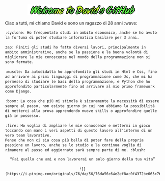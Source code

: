 <div align="center">

![Welcome](logo.gif)

</div>

<p>
    Ciao a tutti, mi chiamo David e sono un ragazzo di 28 anni :wave:

    :cyclone: Ho frequentato studi in ambito economico, anche se ho avuto la fortuna di poter studiare informatica basilare per 3 anni. 

    zap: Finiti gli studi ho fatto diversi lavori, principalmente in ambito amministrativo, anche se la passione e la buona volontà di migliorare le mie conoscenze nel mondo della programmazione non si sono fermate. 

    :muscle: Da autodidatta ho approfondito gli studi in Html e Css, fino ad arrivare ai primi linguaggi di programmazione come Js, che mi ha permesso di studiare le basi della programmazione, e Python che ho approfondito particolarmente fino ad arrivare al mio primo framework come Django. 

    :boom: La cosa che più mi stimola è sicuramente la necessità di essere sempre al passo, non esiste giorno in cui non abbiamo la possibilità di metterci alla prova apprendendo nuove skills o approfondire quelle già in possesso.

    :fire: Ho voglia di ampliare le mie conoscenze e mettermi in gioco toccando con mano i veri aspetti di questo lavoro all'interno di un vero team lavorativo. 
    Penso che non ci sia cosa più bella di poter fare della propria passione un lavoro, anche se lo studio e la continua voglia di rimanere al passo ed aggiornato sarà sempre parte di me. :blush:


<div align="center">

    “Fai quello che ami e non lavorerai un solo giorno della tua vita”

    ![](https://i.pinimg.com/originals/76/da/56/76da56c64e2ef8ac0f4372be663c76cd.gif)

</div>




